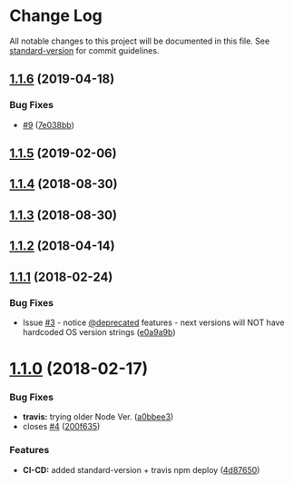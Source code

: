 # Change Log

All notable changes to this project will be documented in this file. See [standard-version](https://github.com/conventional-changelog/standard-version) for commit guidelines.

<a name="1.1.6"></a>
## [1.1.6](https://github.com/srfrnk/ua-device-detector/compare/v1.1.5...v1.1.6) (2019-04-18)


### Bug Fixes

* [#9](https://github.com/srfrnk/ua-device-detector/issues/9) ([7e038bb](https://github.com/srfrnk/ua-device-detector/commit/7e038bb))



<a name="1.1.5"></a>
## [1.1.5](https://github.com/srfrnk/ua-device-detector/compare/v1.1.4...v1.1.5) (2019-02-06)



<a name="1.1.4"></a>
## [1.1.4](https://github.com/srfrnk/ua-device-detector/compare/v1.1.3...v1.1.4) (2018-08-30)



<a name="1.1.3"></a>
## [1.1.3](https://github.com/srfrnk/ua-device-detector/compare/v1.1.2...v1.1.3) (2018-08-30)



<a name="1.1.2"></a>
## [1.1.2](https://github.com/srfrnk/ua-device-detector/compare/v1.1.1...v1.1.2) (2018-04-14)



<a name="1.1.1"></a>
## [1.1.1](https://github.com/srfrnk/ua-device-detector/compare/v1.1.0...v1.1.1) (2018-02-24)


### Bug Fixes

* Issue [#3](https://github.com/srfrnk/ua-device-detector/issues/3) - notice [@deprecated](https://github.com/deprecated) features - next versions will NOT have hardcoded OS version strings ([e0a9a9b](https://github.com/srfrnk/ua-device-detector/commit/e0a9a9b))



<a name="1.1.0"></a>
# [1.1.0](https://github.com/srfrnk/ua-device-detector/compare/v1.0.1...v1.1.0) (2018-02-17)


### Bug Fixes

* **travis:** trying older Node Ver. ([a0bbee3](https://github.com/srfrnk/ua-device-detector/commit/a0bbee3))
* closes [#4](https://github.com/srfrnk/ua-device-detector/issues/4) ([200f635](https://github.com/srfrnk/ua-device-detector/commit/200f635))


### Features

* **CI-CD:** added standard-version + travis npm deploy ([4d87650](https://github.com/srfrnk/ua-device-detector/commit/4d87650))
